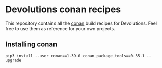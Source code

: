 # Devolutions conan recipes

This repository contains all the [conan](https://conan.io/) build recipes for Devolutions. Feel free to use them as reference for your own projects.

## Installing conan

```
pip3 install --user conan==1.39.0 conan_package_tools==0.35.1 --upgrade
```
